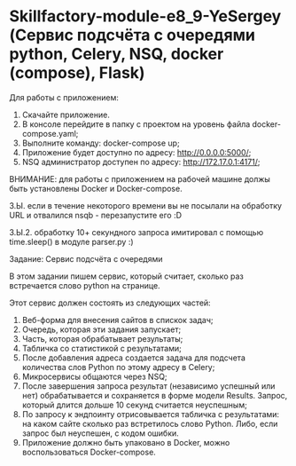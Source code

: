 # Skillfactory-module-e8_9-YeSergey (Сервис подсчёта с очередями python, Celery, NSQ, docker (compose), Flask)
Для работы с приложением:
1. Скачайте приложение.
2. В консоле перейдите в папку с проектом на уровень файла docker-compose.yaml;
3. Выполните команду: docker-compose up;
4. Приложение будет доступно по адресу: http://0.0.0.0:5000/;
5. NSQ администратор доступен по адресу: http://172.17.0.1:4171/;

ВНИМАНИЕ: для работы с приложением на рабочей машине должы быть установлены Docker и Docker-compose.

З.Ы. если в течение некоторого времени вы не посылали на обработку URL и отвалился nsqb - перезапустите его :D

З.Ы.2. обработку 10+ секундного запроса имитировал с помощью time.sleep() в модуле parser.py :)

Задание:
Сервис подсчёта с очередями

В этом задании пишем сервис, который считает, сколько раз встречается слово python на странице.

Этот сервис должен состоять из следующих частей:
1. Веб-форма для внесения сайтов в спискок задач;
2. Очередь, которая эти задания запускает;
3. Часть, которая обрабатывает результаты;
4. Табличка со статистикой с результатами;
5. После добавления адреса создается задача для подсчета количества слов Python по этому адресу в Celery;
6. Микросервисы общаются через NSQ;
7. После завершения запроса результат (независимо успешный или нет) обрабатывается и сохраняется в форме модели Results. Запрос, который длится дольше 10 секунд считается       неуспешным;
8. По запросу к эндпоинту отрисовывается табличка с результатами: на каком сайте сколько раз встретилось слово Python. Либо, если запрос был неуспешен, с кодом ошибки.
9. Приложение должно быть упаковано в Docker, можно воспользоваться Docker-compose.
